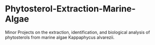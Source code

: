 # Phytosterol-Extraction-Marine-Algae
Minor Projects on the extraction, identification, and biological analysis of phytosterols from marine algae Kappaphycus alvarezii.
